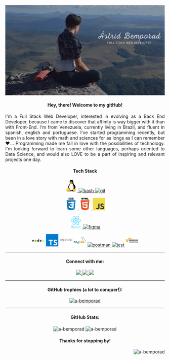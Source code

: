 ![Header](astrid-header.png "Header")

<h4 align="center">Hey, there! Welcome to my gitHub!</h4>

<p align="justify">     I'm a Full Stack Web Developer, interested in evolving as a Back End Developer, because I came to discover that affinity is way bigger with it than with Front-End. I'm from Venezuela, currently living in Brazil, and fluent in spanish, english and portuguese. I've started programming recently, but been in a love story with math and sciences for as longs as I can remember ❤️... Programming made me fall in love with the possibilities of technology. I'm looking forward to learn some other languages, perhaps oriented to Data Science, and would also LOVE to be a part of inspiring and relevant projects one day.</p>

<h4 align="center">Tech Stack</h4>

<p align="center"> 
  <a href="https://www.linux.org/" target="_blank"> <img src="https://raw.githubusercontent.com/devicons/devicon/master/icons/linux/linux-original.svg" alt="linux" width="40" height="40"/> </a> <a href="https://www.gnu.org/software/bash/" target="_blank"> <img src="https://www.vectorlogo.zone/logos/gnu_bash/gnu_bash-icon.svg" alt="bash" width="40" height="40"/> </a> <a href="https://git-scm.com/" target="_blank"> <img src="https://www.vectorlogo.zone/logos/git-scm/git-scm-icon.svg" alt="git" width="40" height="40"/> </a>
</p>
<p align="center"> 
  <a href="https://www.w3schools.com/css/" target="_blank"> <img src="https://raw.githubusercontent.com/devicons/devicon/master/icons/css3/css3-original-wordmark.svg" alt="css3" width="40" height="40"/> </a> <a href="https://www.w3.org/html/" target="_blank"> <img src="https://raw.githubusercontent.com/devicons/devicon/master/icons/html5/html5-original-wordmark.svg" alt="html5" width="40" height="40"/> </a> <a href="https://developer.mozilla.org/en-US/docs/Web/JavaScript" target="_blank"> <img src="https://raw.githubusercontent.com/devicons/devicon/master/icons/javascript/javascript-original.svg" alt="javascript" width="40" height="40"/> </a>
</p>
 
<p align="center"> 
  <a href="https://reactjs.org/" target="_blank"> <img src="https://raw.githubusercontent.com/devicons/devicon/master/icons/react/react-original-wordmark.svg" alt="react" width="40" height="40"/> </a> <a href="https://www.figma.com/" target="_blank"> <img src="https://www.vectorlogo.zone/logos/figma/figma-icon.svg" alt="figma" width="40" height="40"/> </a>
</p>
 
<p align="center"> 
 <a href="https://nodejs.org" target="_blank"> <img src="https://raw.githubusercontent.com/devicons/devicon/master/icons/nodejs/nodejs-original-wordmark.svg" alt="nodejs" width="40" height="40"/> </a> <a href="https://www.typescriptlang.org/" target="_blank"> <img src="https://raw.githubusercontent.com/devicons/devicon/master/icons/typescript/typescript-original.svg" alt="typescript" width="40" height="40"/> </a> <a href="https://expressjs.com" target="_blank"> <img src="https://raw.githubusercontent.com/devicons/devicon/master/icons/express/express-original-wordmark.svg" alt="express" width="40" height="40"/> </a> <a href="https://www.mysql.com/" target="_blank"> <img src="https://raw.githubusercontent.com/devicons/devicon/master/icons/mysql/mysql-original-wordmark.svg" alt="mysql" width="40" height="40"/> </a> <a href="https://postman.com" target="_blank"> <img src="https://www.vectorlogo.zone/logos/getpostman/getpostman-icon.svg" alt="postman" width="40" height="40"/> </a> <a href="https://jestjs.io" target="_blank"> <img src="https://www.vectorlogo.zone/logos/jestjsio/jestjsio-icon.svg" alt="jest" width="40" height="40"/> </a> <a href="https://aws.amazon.com" target="_blank"> <img src="https://raw.githubusercontent.com/devicons/devicon/master/icons/amazonwebservices/amazonwebservices-original-wordmark.svg" alt="aws" width="40" height="40"/> </a>
</p>

***
<h4 align="center">Connect with me:</h4>
<p align="center">
  <a href="https://www.linkedin.com/in/astrid-bemporad/" target="_blank">
    <img src="https://img.shields.io/badge/LinkedIn-0077B5?style=for-the-badge&logo=linkedin&logoColor=white"/>
  </a>
  <a href="https://www.instagram.com/bemporad/" target="_blank">
    <img src="https://img.shields.io/badge/Instagram-E4405F?style=for-the-badge&logo=instagram&logoColor=white"/>
  </a>
  <a href="mailto:astridbemporad@gmail.com" target="_blank">
    <img src="https://img.shields.io/badge/Gmail-D14836?style=for-the-badge&logo=gmail&logoColor=white"/>
  </a>                                                                                                   
</p>

*** 
<h4 align="center">GitHub trophies (a lot to conquer!):</h4>

<p align="center"> <a href="https://github.com/ryo-ma/github-profile-trophy"><img src="https://github-profile-trophy.vercel.app/?username=a-bemporad&margin-w=15&margin-h=15&row=2&column=3" alt="a-bemporad" /></a> </p>

***
<h4 align="center">GitHub Stats:</h4>

<p align="center"><img align="center" src="https://github-readme-stats.vercel.app/api/top-langs?username=a-bemporad&show_icons=true&locale=en&layout=compact&count_private=true" alt="a-bemporad" />&nbsp;<img align="center" src="https://github-readme-stats.vercel.app/api?username=a-bemporad&show_icons=true&locale=en&count_private=true" alt="a-bemporad" /></p>

<h4 align="center">Thanks for stopping by!</h4>

<p align="right"> <img src="https://komarev.com/ghpvc/?username=a-bemporad&label=Profile%20views&color=0e75b6&style=plastic" alt="a-bemporad" /> </p>

